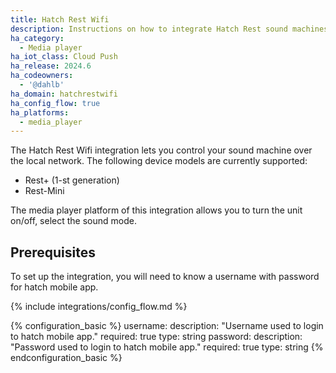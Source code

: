 ```yaml
---
title: Hatch Rest Wifi
description: Instructions on how to integrate Hatch Rest sound machines over wifi within Home Assistant.
ha_category:
  - Media player
ha_iot_class: Cloud Push
ha_release: 2024.6
ha_codeowners:
  - '@dahlb'
ha_domain: hatchrestwifi
ha_config_flow: true
ha_platforms:
  - media_player
---
```


The Hatch Rest Wifi integration lets you control your sound machine over the local network. The following device models are currently supported:

- Rest+ (1-st generation)
- Rest-Mini

The media player platform of this integration allows you to turn the unit on/off, select the sound mode.

## Prerequisites

To set up the integration, you will need to know a username with password for hatch mobile app.


{% include integrations/config_flow.md %}

{% configuration_basic %}
username:
  description: "Username used to login to hatch mobile app."
  required: true
  type: string
password:
  description: "Password used to login to hatch mobile app."
  required: true
  type: string
{% endconfiguration_basic %}
